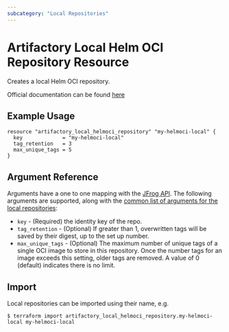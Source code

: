 ```yaml
---
subcategory: "Local Repositories"
---
```

# Artifactory Local Helm OCI Repository Resource

Creates a local Helm OCI repository.

Official documentation can be found [here](https://jfrog.com/help/r/jfrog-artifactory-documentation/helm-oci-repositories)

## Example Usage

```hcl
resource "artifactory_local_helmoci_repository" "my-helmoci-local" {
  key 	          = "my-helmoci-local"
  tag_retention   = 3
  max_unique_tags = 5
}
```

## Argument Reference

Arguments have a one to one mapping with the [JFrog API](https://www.jfrog.com/confluence/display/RTF/Repository+Configuration+JSON).
The following arguments are supported, along with the [common list of arguments for the local repositories](local.md):

* `key` - (Required) the identity key of the repo.
* `tag_retention` - (Optional) If greater than 1, overwritten tags will be saved by their digest, up to the set up number.
* `max_unique_tags` - (Optional) The maximum number of unique tags of a single OCI image to store in this 
repository. Once the number tags for an image exceeds this setting, older tags are removed. 
A value of 0 (default) indicates there is no limit.

## Import

Local repositories can be imported using their name, e.g.

```
$ terraform import artifactory_local_helmoci_repository.my-helmoci-local my-helmoci-local
```

